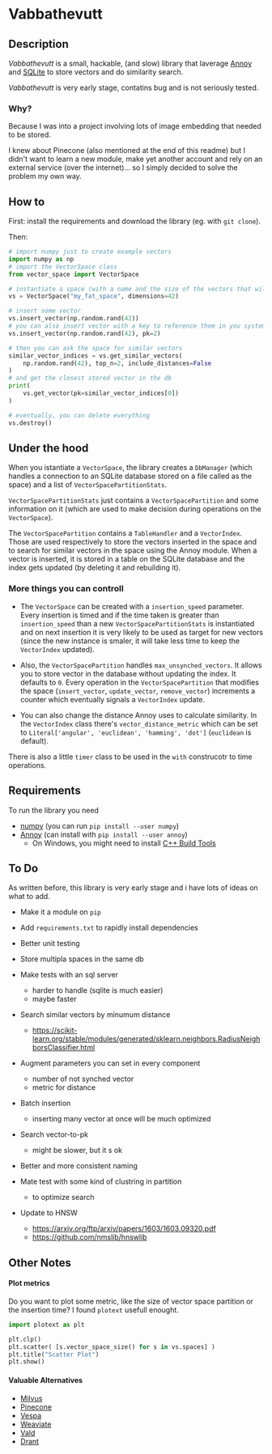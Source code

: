 # Vabbathevutt

## Description
*Vabbathevutt* is a small, hackable, (and slow) library that laverage [Annoy](https://github.com/spotify/annoy) and [SQLite](https://docs.python.org/3/library/sqlite3.html) to store vectors and do similarity search.

*Vabbathevutt* is very early stage, contatins bug and is not seriously tested.

### Why?
Because I was into a project involving lots of image embedding that needed to be stored. 

I knew about Pinecone (also mentioned at the end of this readme) but I didn't want to learn a new module, make yet another account and rely on an external service (over the internet)... so I simply decided to solve the problem my own way.

## How to
First: install the requirements and download the library (eg. with `git clone`).

Then:
```python
# import numpy just to create example vectors
import numpy as np
# import the VectorSpace class
from vector_space import VectorSpace

# instantiate a space (with a name and the size of the vectors that will be inserted)
vs = VectorSpace("my_fat_space", dimensions=42)

# insert some vector
vs.insert_vector(np.random.rand(42))
# you can also insert vector with a key to reference them in you system
vs.insert_vector(np.random.rand(42), pk=2)

# then you can ask the space for similar vectors
similar_vector_indices = vs.get_similar_vectors(
    np.random.rand(42), top_n=2, include_distances=False
)
# and get the closest stored vector in the db
print(
    vs.get_vector(pk=similar_vector_indices[0])
)

# eventually, you can delete everything
vs.destroy()
```

## Under the hood
When you istantiate a `VectorSpace`, the library creates a `DbManager` (which handles a connection to an SQLite database stored on a file called as the space) and a list of `VectorSpacePartitionStats`.

`VectorSpacePartitionStats` just contains a `VectorSpacePartition` and some information on it (which are used to make decision during operations on the `VectorSpace`).

The `VectorSpacePartition` contains a `TableHandler` and a `VectorIndex`. Those are used respectively to store the vectors inserted in the space and to search for similar vectors in the space using the Annoy module.
When a vector is inserted, it is stored in a table on the SQLite database and the index gets updated (by deleting it and rebuilding it).

### More things you can controll
- The `VectorSpace` can be created with a `insertion_speed` parameter. Every insertion is timed and if the time taken is greater than `insertion_speed` than a new `VectorSpacePartitionStats` is instantiated and on next insertion it is very likely to be used as target for new vectors (since the new instance is smaler, it will take less time to keep the `VectorIndex` updated).

- Also, the `VectorSpacePartition` handles `max_unsynched_vectors`. It allows you to store vector in the database without updating the index. It defaults to `0`. Every operation in the `VectorSpacePartition` that modifies the space (`insert_vector`, `update_vector`, `remove_vector`) increments a counter which eventually signals a `VectorIndex` update.

- You can also change the distance Annoy uses to calculate similarity. In the `VectorIndex` class there's `vector_distance_metric` which can be set to `Literal['angular', 'euclidean', 'hamming', 'dot']` (`euclidean` is default).

There is also a little `timer` class to be used in the `with` construcotr to time operations.

## Requirements
To run the library you need 
- [numpy](https://numpy.org/doc/stable/user/whatisnumpy.html) (you can run `pip install --user numpy`)
- [Annoy](https://github.com/spotify/annoy) (can install with `pip install --user annoy`)
    - On Windows, you might need to install [C++ Build Tools](https://visualstudio.microsoft.com/visual-cpp-build-tools)

## To Do
As written before, this library is very early stage and i have lots of ideas on what to add.

- Make it a module on `pip`

- Add `requirements.txt` to rapidly install dependencies

- Better unit testing

- Store multipla spaces in the same db

- Make tests with an sql server
    - harder to handle (sqlite is much easier)
    - maybe faster

- Search similar vectors by minumum distance
    - https://scikit-learn.org/stable/modules/generated/sklearn.neighbors.RadiusNeighborsClassifier.html

- Augment parameters you can set in every component
    - number of not synched vector
    - metric for distance

- Batch insertion
    - inserting many vector at once will be much optimized

- Search vector-to-pk
    - might be slower, but it s ok

- Better and more consistent naming

- Mate test with some kind of clustring in partition
    - to optimize search

- Update to HNSW
    - https://arxiv.org/ftp/arxiv/papers/1603/1603.09320.pdf
    - https://github.com/nmslib/hnswlib



## Other Notes
#### Plot metrics
Do you want to plot some metric, like the size of vector space partition or the insertion time?
I found `plotext` usefull enought.

```python
import plotext as plt

plt.clp()
plt.scatter( [s.vector_space_size() for s in vs.spaces] )
plt.title("Scatter Plot")
plt.show()
```

#### Valuable Alternatives
- [Milvus](https://milvus.io)
- [Pinecone](https://www.pinecone.io)
- [Vespa](https://vespa.ai)
- [Weaviate](https://www.semi.technology/developers/weaviate/current)
- [Vald](https://vald.vdaas.org)
- [Drant](https://qdrant.tech)


